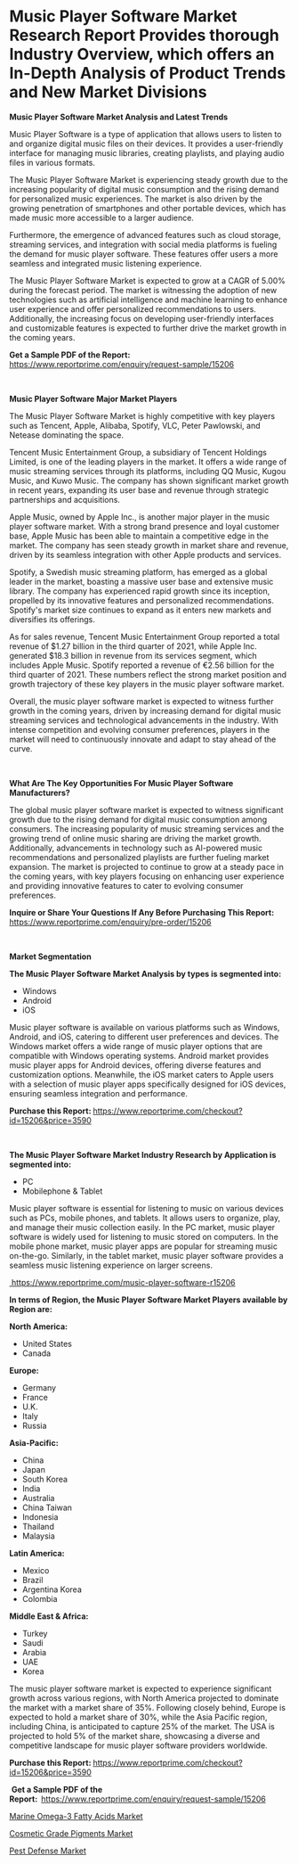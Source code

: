 <p><h1>Music Player Software Market Research Report Provides thorough Industry Overview, which offers an In-Depth Analysis of Product Trends and New Market Divisions</h1></p><p><strong>Music Player Software Market Analysis and Latest Trends</strong></p>
<p><p>Music Player Software is a type of application that allows users to listen to and organize digital music files on their devices. It provides a user-friendly interface for managing music libraries, creating playlists, and playing audio files in various formats.</p><p>The Music Player Software Market is experiencing steady growth due to the increasing popularity of digital music consumption and the rising demand for personalized music experiences. The market is also driven by the growing penetration of smartphones and other portable devices, which has made music more accessible to a larger audience.</p><p>Furthermore, the emergence of advanced features such as cloud storage, streaming services, and integration with social media platforms is fueling the demand for music player software. These features offer users a more seamless and integrated music listening experience.</p><p>The Music Player Software Market is expected to grow at a CAGR of 5.00% during the forecast period. The market is witnessing the adoption of new technologies such as artificial intelligence and machine learning to enhance user experience and offer personalized recommendations to users. Additionally, the increasing focus on developing user-friendly interfaces and customizable features is expected to further drive the market growth in the coming years.</p></p>
<p><strong>Get a Sample PDF of the Report:&nbsp;</strong> <a href="https://www.reportprime.com/enquiry/request-sample/15206">https://www.reportprime.com/enquiry/request-sample/15206</a></p>
<p>&nbsp;</p>
<p><strong>Music Player Software Major Market Players</strong></p>
<p><p>The Music Player Software Market is highly competitive with key players such as Tencent, Apple, Alibaba, Spotify, VLC, Peter Pawlowski, and Netease dominating the space. </p><p>Tencent Music Entertainment Group, a subsidiary of Tencent Holdings Limited, is one of the leading players in the market. It offers a wide range of music streaming services through its platforms, including QQ Music, Kugou Music, and Kuwo Music. The company has shown significant market growth in recent years, expanding its user base and revenue through strategic partnerships and acquisitions. </p><p>Apple Music, owned by Apple Inc., is another major player in the music player software market. With a strong brand presence and loyal customer base, Apple Music has been able to maintain a competitive edge in the market. The company has seen steady growth in market share and revenue, driven by its seamless integration with other Apple products and services. </p><p>Spotify, a Swedish music streaming platform, has emerged as a global leader in the market, boasting a massive user base and extensive music library. The company has experienced rapid growth since its inception, propelled by its innovative features and personalized recommendations. Spotify's market size continues to expand as it enters new markets and diversifies its offerings. </p><p>As for sales revenue, Tencent Music Entertainment Group reported a total revenue of $1.27 billion in the third quarter of 2021, while Apple Inc. generated $18.3 billion in revenue from its services segment, which includes Apple Music. Spotify reported a revenue of €2.56 billion for the third quarter of 2021. These numbers reflect the strong market position and growth trajectory of these key players in the music player software market. </p><p>Overall, the music player software market is expected to witness further growth in the coming years, driven by increasing demand for digital music streaming services and technological advancements in the industry. With intense competition and evolving consumer preferences, players in the market will need to continuously innovate and adapt to stay ahead of the curve.</p></p>
<p>&nbsp;</p>
<p><strong>What Are The Key Opportunities For Music Player Software Manufacturers?</strong></p>
<p><p>The global music player software market is expected to witness significant growth due to the rising demand for digital music consumption among consumers. The increasing popularity of music streaming services and the growing trend of online music sharing are driving the market growth. Additionally, advancements in technology such as AI-powered music recommendations and personalized playlists are further fueling market expansion. The market is projected to continue to grow at a steady pace in the coming years, with key players focusing on enhancing user experience and providing innovative features to cater to evolving consumer preferences.</p></p>
<p><strong>Inquire or Share Your Questions If Any Before Purchasing This Report:</strong> <a href="https://www.reportprime.com/enquiry/pre-order/15206">https://www.reportprime.com/enquiry/pre-order/15206</a></p>
<p>&nbsp;</p>
<p><strong>Market Segmentation</strong></p>
<p><strong>The Music Player Software Market Analysis by types is segmented into:</strong></p>
<p><ul><li>Windows</li><li>Android</li><li>iOS</li></ul></p>
<p><p>Music player software is available on various platforms such as Windows, Android, and iOS, catering to different user preferences and devices. The Windows market offers a wide range of music player options that are compatible with Windows operating systems. Android market provides music player apps for Android devices, offering diverse features and customization options. Meanwhile, the iOS market caters to Apple users with a selection of music player apps specifically designed for iOS devices, ensuring seamless integration and performance.</p></p>
<p><strong>Purchase this Report:&nbsp;</strong><a href="https://www.reportprime.com/checkout?id=15206&price=3590">https://www.reportprime.com/checkout?id=15206&price=3590</a></p>
<p>&nbsp;</p>
<p><strong>The Music Player Software Market Industry Research by Application is segmented into:</strong></p>
<p><ul><li>PC</li><li>Mobilephone & Tablet</li></ul></p>
<p><p>Music player software is essential for listening to music on various devices such as PCs, mobile phones, and tablets. It allows users to organize, play, and manage their music collection easily. In the PC market, music player software is widely used for listening to music stored on computers. In the mobile phone market, music player apps are popular for streaming music on-the-go. Similarly, in the tablet market, music player software provides a seamless music listening experience on larger screens.</p></p>
<p><a href="https://www.reportprime.com/music-player-software-r15206">&nbsp;https://www.reportprime.com/music-player-software-r15206</a></p>
<p><strong>In terms of Region, the Music Player Software Market Players available by Region are:</strong></p>
<p>
    <p> <strong> North America: </strong>
        <ul>
            <li>United States</li>
            <li>Canada</li>
        </ul>
        </p> 
    <p> <strong> Europe: </strong>
        <ul>
            <li>Germany</li>
            <li>France</li>
            <li>U.K.</li>
            <li>Italy</li>
            <li>Russia</li>
        </ul>
        </p> 
    <p> <strong> Asia-Pacific: </strong>
        <ul>
            <li>China</li>
            <li>Japan</li>
            <li>South Korea</li>
            <li>India</li>
            <li>Australia</li>
            <li>China Taiwan</li>
            <li>Indonesia</li>
            <li>Thailand</li>
            <li>Malaysia</li>
        </ul>
        </p> 
    <p> <strong> Latin America: </strong>
        <ul>
            <li>Mexico</li>
            <li>Brazil</li>
            <li>Argentina Korea</li>
            <li>Colombia</li>
        </ul>
        </p> 
    <p> <strong> Middle East & Africa: </strong>
        <ul>
            <li>Turkey</li>
            <li>Saudi</li>
            <li>Arabia</li>
            <li>UAE</li>
            <li>Korea</li>
        </ul>
    </p>
    </p>
<p><p>The music player software market is expected to experience significant growth across various regions, with North America projected to dominate the market with a market share of 35%. Following closely behind, Europe is expected to hold a market share of 30%, while the Asia Pacific region, including China, is anticipated to capture 25% of the market. The USA is projected to hold 5% of the market share, showcasing a diverse and competitive landscape for music player software providers worldwide.</p></p>
<p><strong>Purchase this Report: </strong><a href="https://www.reportprime.com/checkout?id=15206&price=3590">https://www.reportprime.com/checkout?id=15206&price=3590</a></p>
<p>&nbsp;<strong>Get a Sample PDF of the Report:&nbsp;&nbsp;</strong><a href="https://www.reportprime.com/enquiry/request-sample/15206">https://www.reportprime.com/enquiry/request-sample/15206</a></p>
<p><strong></strong></p>
<p><p><a href="https://www.linkedin.com/pulse/marine-omega-3-fatty-acids-market-size-growing-forecasted-period-pxkfe?trackingId=xEx6T25%2F8r88ZL764xGJBA%3D%3D">Marine Omega-3 Fatty Acids Market</a></p><p><a href="https://www.linkedin.com/pulse/cosmetic-grade-pigments-market-dynamics-2024-2031-also-its-trends-rpore?trackingId=3Vupe5KI8LdF8sV5Kv5alg%3D%3D">Cosmetic Grade Pigments Market</a></p><p><a href="https://github.com/JameTravis/Market-Research-Report-List-4/blob/main/pest-defense-market.md">Pest Defense Market</a></p></p>